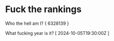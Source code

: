 # Fuck the rankings

Who the hell am I?
{ 6328139 }

What fucking year is it?
[ 2024-10-05T19:30:00Z ]
